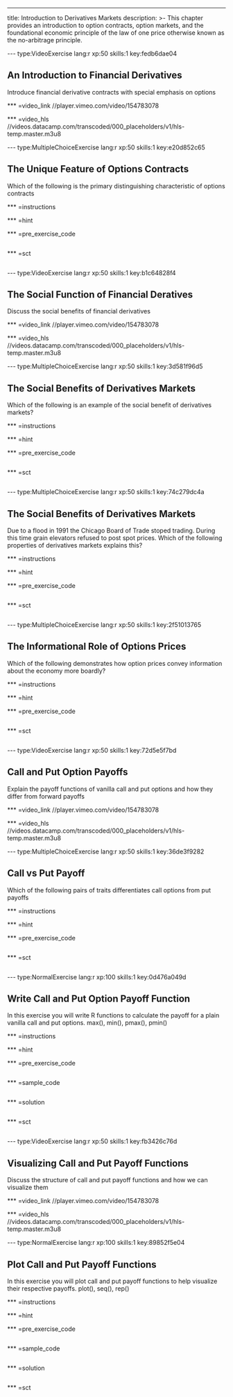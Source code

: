 ---
title: Introduction to Derivatives Markets
description: >-
  This chapter provides an introduction to option contracts, option markets, and
  the foundational economic principle of the law of one price otherwise known as
  the no-arbitrage principle.

--- type:VideoExercise lang:r xp:50 skills:1 key:fedb6dae04
## An Introduction to Financial Derivatives

Introduce financial derivative contracts with special emphasis on options

*** =video_link
//player.vimeo.com/video/154783078

*** =video_hls
//videos.datacamp.com/transcoded/000_placeholders/v1/hls-temp.master.m3u8

--- type:MultipleChoiceExercise lang:r xp:50 skills:1 key:e20d852c65
## The Unique Feature of Options Contracts

Which of the following is the primary distinguishing characteristic of options contracts

*** =instructions

*** =hint

*** =pre_exercise_code
```{r}

```

*** =sct
```{r}

```

--- type:VideoExercise lang:r xp:50 skills:1 key:b1c64828f4
## The Social Function of Financial Deratives

Discuss the social benefits of financial derivatives

*** =video_link
//player.vimeo.com/video/154783078

*** =video_hls
//videos.datacamp.com/transcoded/000_placeholders/v1/hls-temp.master.m3u8

--- type:MultipleChoiceExercise lang:r xp:50 skills:1 key:3d581f96d5
## The Social Benefits of Derivatives Markets

Which of the following is an example of the social benefit of derivatives markets?

*** =instructions

*** =hint

*** =pre_exercise_code
```{r}

```

*** =sct
```{r}

```

--- type:MultipleChoiceExercise lang:r xp:50 skills:1 key:74c279dc4a
## The Social Benefits of Derivatives Markets

Due to a flood in 1991 the Chicago Board of Trade stoped trading. During this time grain elevators refused to post spot prices. Which of the following properties of derivatives markets explains this?

*** =instructions

*** =hint

*** =pre_exercise_code
```{r}

```

*** =sct
```{r}

```

--- type:MultipleChoiceExercise lang:r xp:50 skills:1 key:2f51013765
## The Informational Role of Options Prices

Which of the following demonstrates how option prices convey information about the economy more boardly?

*** =instructions

*** =hint

*** =pre_exercise_code
```{r}

```

*** =sct
```{r}

```

--- type:VideoExercise lang:r xp:50 skills:1 key:72d5e5f7bd
## Call and Put Option Payoffs

Explain the payoff functions of vanilla call and put options and how they differ from forward payoffs

*** =video_link
//player.vimeo.com/video/154783078

*** =video_hls
//videos.datacamp.com/transcoded/000_placeholders/v1/hls-temp.master.m3u8

--- type:MultipleChoiceExercise lang:r xp:50 skills:1 key:36de3f9282
## Call vs Put Payoff

Which of the following pairs of traits differentiates call options from put payoffs

*** =instructions

*** =hint

*** =pre_exercise_code
```{r}

```

*** =sct
```{r}

```

--- type:NormalExercise lang:r xp:100 skills:1 key:0d476a049d
## Write Call and Put Option Payoff Function

In this exercise you will write R functions to calculate the payoff for a plain vanilla call and put options. max(), min(), pmax(), pmin()

*** =instructions

*** =hint

*** =pre_exercise_code
```{r}

```

*** =sample_code
```{r}

```

*** =solution
```{r}

```

*** =sct
```{r}

```

--- type:VideoExercise lang:r xp:50 skills:1 key:fb3426c76d
## Visualizing Call and Put Payoff Functions

Discuss the structure of call and put payoff functions and how we can visualize them

*** =video_link
//player.vimeo.com/video/154783078

*** =video_hls
//videos.datacamp.com/transcoded/000_placeholders/v1/hls-temp.master.m3u8

--- type:NormalExercise lang:r xp:100 skills:1 key:89852f5e04
## Plot Call and Put Payoff Functions

In this exercise you will plot call and put payoff functions to help visualize their respective payoffs. plot(), seq(), rep()

*** =instructions

*** =hint

*** =pre_exercise_code
```{r}

```

*** =sample_code
```{r}

```

*** =solution
```{r}

```

*** =sct
```{r}

```
